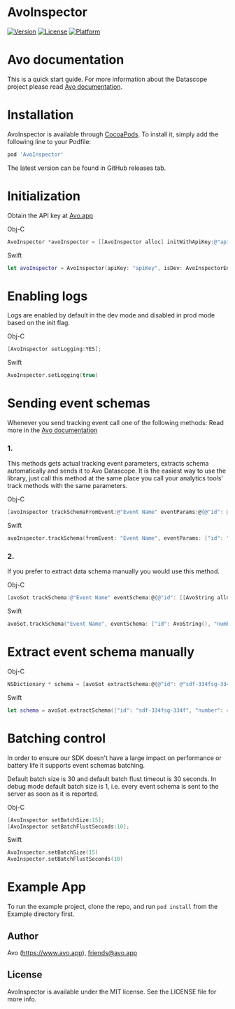 # AvoInspector

[![Version](https://img.shields.io/cocoapods/v/AvoInspector.svg?style=flat)](https://cocoapods.org/pods/AvoInspector)
[![License](https://img.shields.io/cocoapods/l/AvoInspector.svg?style=flat)](https://cocoapods.org/pods/AvoInspector)
[![Platform](https://img.shields.io/cocoapods/p/AvoInspector.svg?style=flat)](https://cocoapods.org/pods/AvoInspector)

# Avo documentation

This is a quick start guide. 
For more information about the Datascope project please read [Avo documentation](https://www.avo.app/docs/datascope/avo-inspector/ios).

# Installation

AvoInspector is available through [CocoaPods](https://cocoapods.org). To install
it, simply add the following line to your Podfile:

```ruby
pod 'AvoInspector'
```

The latest version can be found in GitHub releases tab.

# Initialization

Obtain the API key at [Avo.app](https://www.avo.app/welcome) 

Obj-C

```objectivec
AvoInspector *avoInspector = [[AvoInspector alloc] initWithApiKey:@"apiKey" end: AvoInspectorEnvDev];
```       
Swift

```swift
let avoInspector = AvoInspector(apiKey: "apiKey", isDev: AvoInspectorEnvDev)
```
# Enabling logs

Logs are enabled by default in the dev mode and disabled in prod mode based on the init flag.

Obj-C
```objectivec
[AvoInspector setLogging:YES];
```

Swift
```swift
AvoInspector.setLogging(true)
```

# Sending event schemas

Whenever you send tracking event call one of the following methods:
Read more in the [Avo documentation](https://www.avo.app/docs/datascope/avo-inspector/ios#event-tracking) 

### 1.

This methods gets actual tracking event parameters, extracts schema automatically and sends it to Avo Datascope.
It is the easiest way to use the library, just call this method at the same place you call your analytics tools' track methods with the same parameters.

Obj-C
```objectivec
[avoInspector trackSchemaFromEvent:@"Event Name" eventParams:@{@"id": @"sdf-334fsg-334f", @"number": @41}];
```

Swift
```swift
avoInspector.trackSchema(fromEvent: "Event Name", eventParams: ["id": "sdf-334fsg-334f", "number": 41])
```
### 2.

If you prefer to extract data schema manually you would use this method.

Obj-C
```objectivec
[avoSot trackSchema:@"Event Name" eventSchema:@{@"id": [[AvoString alloc] init], @"number": [[AvoInt alloc] init]}];
```

Swift
```swift
avoSot.trackSchema("Event Name", eventSchema: ["id": AvoString(), "number": AvoInt()])
```
# Extract event schema manually

Obj-C
```objectivec
NSDictionary * schema = [avoSot extractSchema:@{@"id": @"sdf-334fsg-334f", @"number": @41}];
```

Swift
```swift
let schema = avoSot.extractSchema(["id": "sdf-334fsg-334f", "number": 41])
```

# Batching control

In order to ensure our SDK doesn't have a large impact on performance or battery life it supports event schemas batching.

Default batch size is 30 and default batch flust timeout is 30 seconds.
In debug mode default batch size is 1, i.e. every event schema is sent to the server as soon as it is reported.

Obj-C
```objectivec
[AvoInspector setBatchSize:15];
[AvoInspector setBatchFlustSeconds:10];
```

Swift
```swift
AvoInspector.setBatchSize(15)
AvoInspector.setBatchFlustSeconds(10)
```
    
# Example App

To run the example project, clone the repo, and run `pod install` from the Example directory first.


## Author

Avo (https://www.avo.app), friends@avo.app

## License

AvoInspector is available under the MIT license. See the LICENSE file for more info.
